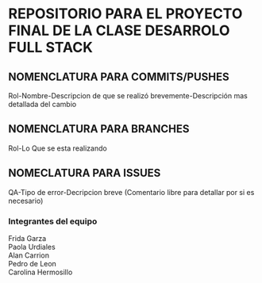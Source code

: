 # REPOSITORIO PARA EL PROYECTO FINAL DE LA CLASE DESARROLO FULL STACK
## NOMENCLATURA PARA COMMITS/PUSHES
Rol-Nombre-Descripcion de que se realizó brevemente-Descripción mas detallada del cambio

## NOMENCLATURA PARA BRANCHES
Rol-Lo Que se esta realizando

## NOMECLATURA PARA ISSUES
QA-Tipo de error-Decripcion breve (Comentario libre para detallar por si es necesario)

### Integrantes del equipo
Frida Garza <br />
Paola Urdiales <br />
Alan Carrion <br />
Pedro de Leon <br />
Carolina Hermosillo <br />
